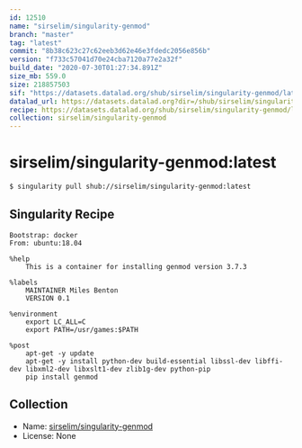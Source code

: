 ```yaml
---
id: 12510
name: "sirselim/singularity-genmod"
branch: "master"
tag: "latest"
commit: "8b38c623c27c62eeb3d62e46e3fdedc2056e856b"
version: "f733c57041d70e24cba7120a77e2a32f"
build_date: "2020-07-30T01:27:34.891Z"
size_mb: 559.0
size: 218857503
sif: "https://datasets.datalad.org/shub/sirselim/singularity-genmod/latest/2020-07-30-8b38c623-f733c570/f733c57041d70e24cba7120a77e2a32f.sif"
datalad_url: https://datasets.datalad.org?dir=/shub/sirselim/singularity-genmod/latest/2020-07-30-8b38c623-f733c570/
recipe: https://datasets.datalad.org/shub/sirselim/singularity-genmod/latest/2020-07-30-8b38c623-f733c570/Singularity
collection: sirselim/singularity-genmod
---
```


# sirselim/singularity-genmod:latest

```bash
$ singularity pull shub://sirselim/singularity-genmod:latest
```

## Singularity Recipe

```singularity
Bootstrap: docker
From: ubuntu:18.04

%help
    This is a container for installing genmod version 3.7.3

%labels
    MAINTAINER Miles Benton
    VERSION 0.1

%environment
    export LC_ALL=C
    export PATH=/usr/games:$PATH

%post
    apt-get -y update
    apt-get -y install python-dev build-essential libssl-dev libffi-dev libxml2-dev libxslt1-dev zlib1g-dev python-pip
    pip install genmod
```

## Collection

 - Name: [sirselim/singularity-genmod](https://github.com/sirselim/singularity-genmod)
 - License: None

